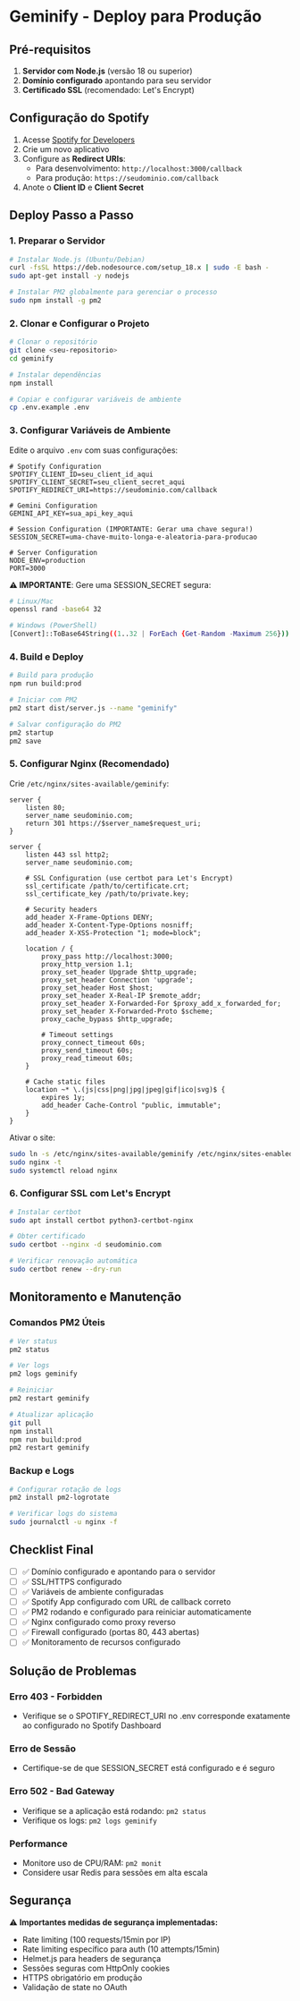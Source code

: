# Geminify - Deploy para Produção

## Pré-requisitos

1. **Servidor com Node.js** (versão 18 ou superior)
2. **Domínio configurado** apontando para seu servidor
3. **Certificado SSL** (recomendado: Let's Encrypt)

## Configuração do Spotify

1. Acesse [Spotify for Developers](https://developer.spotify.com/dashboard)
2. Crie um novo aplicativo
3. Configure as **Redirect URIs**:
   - Para desenvolvimento: `http://localhost:3000/callback`
   - Para produção: `https://seudominio.com/callback`
4. Anote o **Client ID** e **Client Secret**

## Deploy Passo a Passo

### 1. Preparar o Servidor

```bash
# Instalar Node.js (Ubuntu/Debian)
curl -fsSL https://deb.nodesource.com/setup_18.x | sudo -E bash -
sudo apt-get install -y nodejs

# Instalar PM2 globalmente para gerenciar o processo
sudo npm install -g pm2
```

### 2. Clonar e Configurar o Projeto

```bash
# Clonar o repositório
git clone <seu-repositorio>
cd geminify

# Instalar dependências
npm install

# Copiar e configurar variáveis de ambiente
cp .env.example .env
```

### 3. Configurar Variáveis de Ambiente

Edite o arquivo `.env` com suas configurações:

```env
# Spotify Configuration
SPOTIFY_CLIENT_ID=seu_client_id_aqui
SPOTIFY_CLIENT_SECRET=seu_client_secret_aqui
SPOTIFY_REDIRECT_URI=https://seudominio.com/callback

# Gemini Configuration
GEMINI_API_KEY=sua_api_key_aqui

# Session Configuration (IMPORTANTE: Gerar uma chave segura!)
SESSION_SECRET=uma-chave-muito-longa-e-aleatoria-para-producao

# Server Configuration
NODE_ENV=production
PORT=3000
```

**⚠️ IMPORTANTE**: Gere uma SESSION_SECRET segura:
```bash
# Linux/Mac
openssl rand -base64 32

# Windows (PowerShell)
[Convert]::ToBase64String((1..32 | ForEach {Get-Random -Maximum 256}))
```

### 4. Build e Deploy

```bash
# Build para produção
npm run build:prod

# Iniciar com PM2
pm2 start dist/server.js --name "geminify"

# Salvar configuração do PM2
pm2 startup
pm2 save
```

### 5. Configurar Nginx (Recomendado)

Crie `/etc/nginx/sites-available/geminify`:

```nginx
server {
    listen 80;
    server_name seudominio.com;
    return 301 https://$server_name$request_uri;
}

server {
    listen 443 ssl http2;
    server_name seudominio.com;
    
    # SSL Configuration (use certbot para Let's Encrypt)
    ssl_certificate /path/to/certificate.crt;
    ssl_certificate_key /path/to/private.key;
    
    # Security headers
    add_header X-Frame-Options DENY;
    add_header X-Content-Type-Options nosniff;
    add_header X-XSS-Protection "1; mode=block";
    
    location / {
        proxy_pass http://localhost:3000;
        proxy_http_version 1.1;
        proxy_set_header Upgrade $http_upgrade;
        proxy_set_header Connection 'upgrade';
        proxy_set_header Host $host;
        proxy_set_header X-Real-IP $remote_addr;
        proxy_set_header X-Forwarded-For $proxy_add_x_forwarded_for;
        proxy_set_header X-Forwarded-Proto $scheme;
        proxy_cache_bypass $http_upgrade;
        
        # Timeout settings
        proxy_connect_timeout 60s;
        proxy_send_timeout 60s;
        proxy_read_timeout 60s;
    }
    
    # Cache static files
    location ~* \.(js|css|png|jpg|jpeg|gif|ico|svg)$ {
        expires 1y;
        add_header Cache-Control "public, immutable";
    }
}
```

Ativar o site:
```bash
sudo ln -s /etc/nginx/sites-available/geminify /etc/nginx/sites-enabled/
sudo nginx -t
sudo systemctl reload nginx
```

### 6. Configurar SSL com Let's Encrypt

```bash
# Instalar certbot
sudo apt install certbot python3-certbot-nginx

# Obter certificado
sudo certbot --nginx -d seudominio.com

# Verificar renovação automática
sudo certbot renew --dry-run
```

## Monitoramento e Manutenção

### Comandos PM2 Úteis

```bash
# Ver status
pm2 status

# Ver logs
pm2 logs geminify

# Reiniciar
pm2 restart geminify

# Atualizar aplicação
git pull
npm install
npm run build:prod
pm2 restart geminify
```

### Backup e Logs

```bash
# Configurar rotação de logs
pm2 install pm2-logrotate

# Verificar logs do sistema
sudo journalctl -u nginx -f
```

## Checklist Final

- [ ] ✅ Domínio configurado e apontando para o servidor
- [ ] ✅ SSL/HTTPS configurado
- [ ] ✅ Variáveis de ambiente configuradas
- [ ] ✅ Spotify App configurado com URL de callback correto
- [ ] ✅ PM2 rodando e configurado para reiniciar automaticamente
- [ ] ✅ Nginx configurado como proxy reverso
- [ ] ✅ Firewall configurado (portas 80, 443 abertas)
- [ ] ✅ Monitoramento de recursos configurado

## Solução de Problemas

### Erro 403 - Forbidden
- Verifique se o SPOTIFY_REDIRECT_URI no .env corresponde exatamente ao configurado no Spotify Dashboard

### Erro de Sessão
- Certifique-se de que SESSION_SECRET está configurado e é seguro

### Erro 502 - Bad Gateway
- Verifique se a aplicação está rodando: `pm2 status`
- Verifique os logs: `pm2 logs geminify`

### Performance
- Monitore uso de CPU/RAM: `pm2 monit`
- Considere usar Redis para sessões em alta escala

## Segurança

⚠️ **Importantes medidas de segurança implementadas:**

- Rate limiting (100 requests/15min por IP)
- Rate limiting específico para auth (10 attempts/15min)
- Helmet.js para headers de segurança
- Sessões seguras com HttpOnly cookies
- HTTPS obrigatório em produção
- Validação de state no OAuth